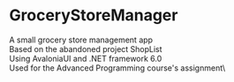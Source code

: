 # GroceryStoreManager
A small grocery store management app\
Based on the abandoned project ShopList\
Using AvaloniaUI and .NET framework 6.0\
Used for the Advanced Programming course's assignment\